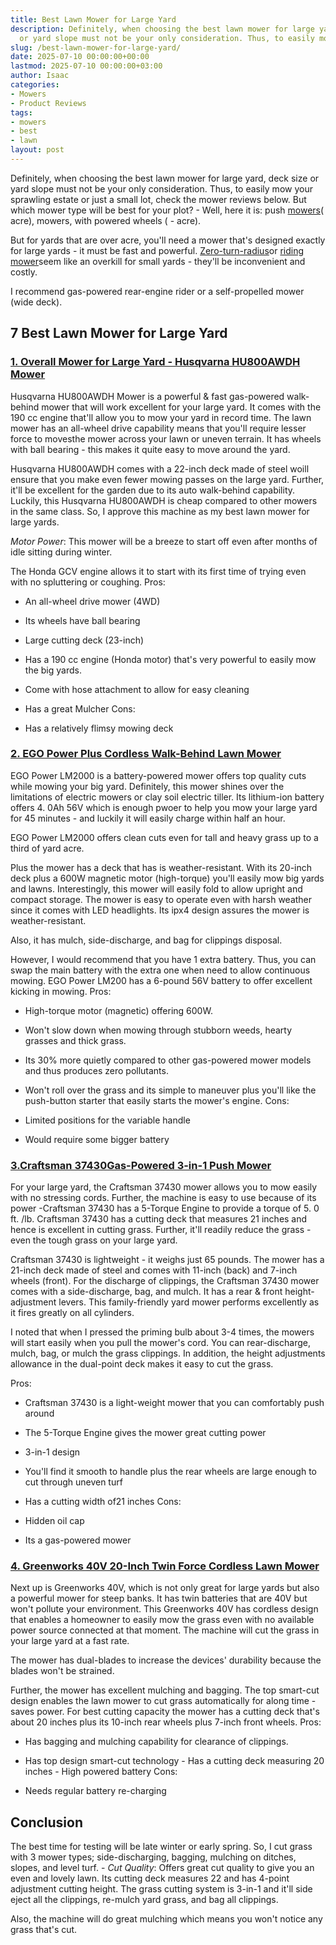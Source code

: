 ```yaml
---
title: Best Lawn Mower for Large Yard
description: Definitely, when choosing the best lawn mower for large yard, deck size
  or yard slope must not be your only consideration. Thus, to easily mow your sprawling...
slug: /best-lawn-mower-for-large-yard/
date: 2025-07-10 00:00:00+00:00
lastmod: 2025-07-10 00:00:00+03:00
author: Isaac
categories:
- Mowers
- Product Reviews
tags:
- mowers
- best
- lawn
layout: post
---
```

Definitely, when choosing the best lawn mower for large yard, deck size or yard slope must not be your only consideration. Thus, to easily mow your sprawling estate or just a small lot, check the mower reviews below. But which mower type will be best for your plot? - Well, here it is: push [mowers](https://pestpolicy.com/best-lawn-mower-for-cutting-edges/)( acre), mowers, with powered wheels ( - acre).

But for yards that are over acre, you'll need a mower that's designed exactly for large yards - it must be fast and powerful. [Zero-turn-radius](https://pestpolicy.com/[best](https://pestpolicy.com/best-lawn-mower-with-mulcher/)-zero-turn-mower-for-rough-terrain/)or [riding mower](https://pestpolicy.com/best-riding-lawn-mower-for-tall-grass/)seem like an overkill for small yards - they'll be inconvenient and costly.

I recommend gas-powered rear-engine rider or a self-propelled mower (wide deck).

##  7 Best Lawn Mower for Large Yard

###  [1. Overall Mower for Large Yard - Husqvarna HU800AWDH Mower](https://www.amazon.com/dp/B00S6Z2GWQ/?tag=p-policy-20)

Husqvarna HU800AWDH Mower is a powerful & fast gas-powered walk-behind mower that will work excellent for your large yard. It comes with the 190 cc engine that'll allow you to mow your yard in record time. The lawn mower has an all-wheel drive capability means that you'll require lesser force to movesthe mower across your lawn or uneven terrain. It has wheels with ball bearing - this makes it quite easy to move around the yard.

Husqvarna HU800AWDH comes with a 22-inch deck made of steel woill ensure that you make even fewer mowing passes on the large yard. Further, it'll be excellent for the garden due to its auto walk-behind capability. Luckily, this Husqvarna HU800AWDH is cheap compared to other mowers in the same class. So, I approve this machine as my best lawn mower for large yards.

*Motor Power*: This mower will be a breeze to start off even after months of idle sitting during winter.

The Honda GCV engine allows it to start with its first time of trying even with no spluttering or coughing.
Pros:

- An all-wheel drive mower (4WD)

- Its wheels have ball bearing

- Large cutting deck (23-inch)

- Has a 190 cc engine (Honda motor) that's very powerful to easily mow the big yards.

- Come with hose attachment to allow for easy cleaning

- Has a great Mulcher Cons:

- Has a relatively flimsy mowing deck

###  [2. EGO Power Plus Cordless Walk-Behind Lawn Mower](https://www.amazon.com/dp/B00S6Z2GWQ/?tag=p-policy-20)

EGO Power LM2000 is a battery-powered mower offers top quality cuts while mowing your big yard. Definitely, this mower shines over the limitations of electric mowers or clay soil electric tiller. Its lithium-ion battery offers 4. 0Ah 56V which is enough pwoer to help you mow your large yard for 45 minutes - and luckily it will easily charge within half an hour.

EGO Power LM2000 offers clean cuts even for tall and heavy grass up to a third of yard acre.

Plus the mower has a deck that has is weather-resistant. With its 20-inch deck plus a 600W magnetic motor (high-torque) you'll easily mow big yards and lawns. Interestingly, this mower will easily fold to allow upright and compact storage. The mower is easy to operate even with harsh weather since it comes with LED headlights. Its ipx4 design assures the mower is weather-resistant.

Also, it has mulch, side-discharge, and bag for clippings disposal.

However, I would recommend that you have 1 extra battery. Thus, you can swap the main battery with the extra one when need to allow continuous mowing. EGO Power LM200 has a 6-pound 56V battery to offer excellent kicking in mowing.
Pros:

- High-torque motor (magnetic) offering 600W.

- Won't slow down when mowing through stubborn weeds, hearty grasses and thick grass.

- Its 30% more quietly compared to other gas-powered mower models and thus produces zero pollutants.

- Won't roll over the grass and its simple to maneuver plus you'll like the push-button starter that easily starts the mower's engine.
Cons:

- Limited positions for the variable handle

- Would require some bigger battery

###  [3.Craftsman 37430Gas-Powered 3-in-1 Push Mower](https://www.amazon.com/dp/B00S6Z2GWQ/?tag=p-policy-20)

For your large yard, the Craftsman 37430 mower allows you to mow easily with no stressing cords. Further, the machine is easy to use because of its power -Craftsman 37430 has a 5-Torque Engine to provide a torque of 5. 0 ft. /lb. Craftsman 37430 has a cutting deck that measures 21 inches and hence is excellent in cutting grass. Further, it'll readily reduce the grass - even the tough grass on your large yard.

Craftsman 37430 is lightweight - it weighs just 65 pounds. The mower has a 21-inch deck made of steel and comes with 11-inch (back) and 7-inch wheels (front). For the discharge of clippings, the Craftsman 37430 mower comes with a side-discharge, bag, and mulch. It has a rear & front height-adjustment levers. This family-friendly yard mower performs excellently as it fires greatly on all cylinders.

I noted that when I pressed the priming bulb about 3-4 times, the mowers will start easily when you pull the mower's cord. You can rear-discharge, mulch, bag, or mulch the grass clippings. In addition, the height adjustments allowance in the dual-point deck makes it easy to cut the grass.

Pros:

- Craftsman 37430 is a light-weight mower that you can comfortably push around

- The 5-Torque Engine gives the mower great cutting power

- 3-in-1 design

- You'll find it smooth to handle plus the rear wheels are large enough to cut through uneven turf

- Has a cutting width of21 inches Cons:

- Hidden oil cap

- Its a gas-powered mower

###  [4. Greenworks 40V 20-Inch Twin Force Cordless Lawn Mower](https://www.amazon.com/dp/B00GX9WNP2/?tag=p-policy-20)

Next up is Greenworks 40V, which is not only great for large yards but also a powerful mower for steep banks. It has twin batteries that are 40V but won't pollute your environment. This Greenworks 40V has cordless design that enables a homeowner to easily mow the grass even with no available power source connected at that moment. The machine will cut the grass in your large yard at a fast rate.

The mower has dual-blades to increase the devices' durability because the blades won't be strained.

Further, the mower has excellent mulching and bagging. The top smart-cut design enables the lawn mower to cut grass automatically for along time - saves power. For best cutting capacity the mower has a cutting deck that's about 20 inches plus its 10-inch rear wheels plus 7-inch front wheels.
Pros:

- Has bagging and mulching capability for clearance of clippings.

- Has top design smart-cut technology - Has a cutting deck measuring 20 inches - High powered battery
Cons:

- Needs regular battery re-charging

##  Conclusion

The best time for testing will be late winter or early spring. So, I cut grass with 3 mower types; side-discharging, bagging, mulching on ditches, slopes, and level turf. - *Cut Quality*: Offers great cut quality to give you an even and lovely lawn. Its cutting deck measures 22 and has 4-point adjustment cutting height. The grass cutting system is 3-in-1 and it'll side eject all the clippings, re-mulch yard grass, and bag all clippings.

Also, the machine will do great mulching which means you won't notice any grass that's cut.
